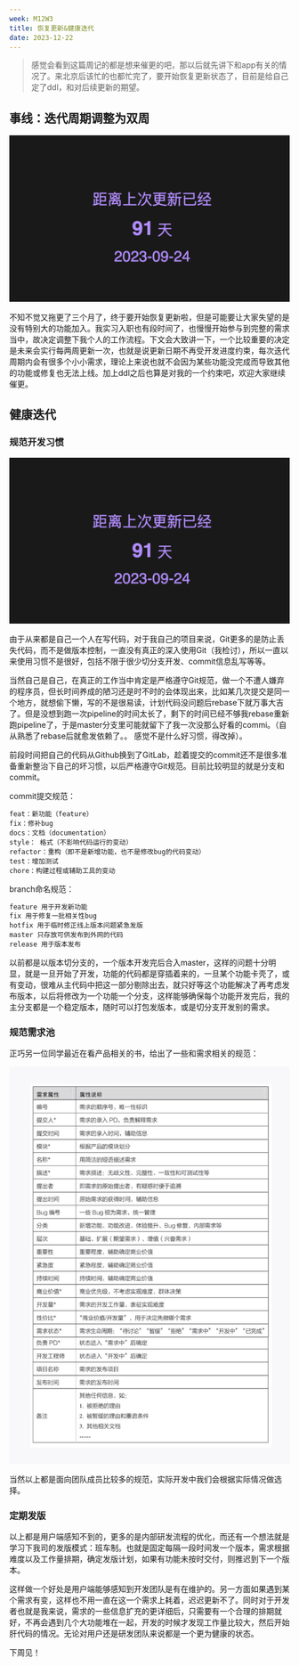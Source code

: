 ```yaml
---
week: M12W3
title: 恢复更新&健康迭代
date: 2023-12-22
---
```



> 感觉会看到这篇周记的都是想来催更的吧，那以后就先讲下和app有关的情况了。来北京后该忙的也都忙完了，要开始恢复更新状态了，目前是给自己定了ddl，和对后续更新的期望。
> 

## 事线：迭代周期调整为双周

![Alt text](./assets/m12w3-3.png)

不知不觉又拖更了三个月了，终于要开始恢复更新啦，但是可能要让大家失望的是没有特别大的功能加入。我实习入职也有段时间了，也慢慢开始参与到完整的需求当中，故决定调整下我个人的工作流程。下文会大致讲一下，一个比较重要的决定是未来会实行每两周更新一次，也就是说更新日期不再受开发进度约束，每次迭代周期内会有很多个小小需求，理论上来说也就不会因为某些功能没完成而导致其他的功能或修复也无法上线。加上ddl之后也算是对我的一个约束吧，欢迎大家继续催更。

## 健康迭代

### 规范开发习惯


![Alt text](./assets/m12w3-3.png)

由于从来都是自己一个人在写代码，对于我自己的项目来说，Git更多的是防止丢失代码，而不是做版本控制，一直没有真正的深入使用Git（我检讨），所以一直以来使用习惯不是很好，包括不限于很少切分支开发、commit信息乱写等等。

当然自己是自己，在真正的工作当中肯定是严格遵守Git规范，做一个不遭人嫌弃的程序员，但长时间养成的陋习还是时不时的会体现出来，比如某几次提交是同一个地方，就想偷下懒，写的不是很易读，计划代码没问题后rebase下就万事大吉了。但是没想到跑一次pipeline的时间太长了，剩下的时间已经不够我rebase重新跑pipeline了，于是master分支里可能就留下了我一次没那么好看的commi。（自从熟悉了rebase后就愈发依赖了。。 感觉不是什么好习惯，得改掉）。

前段时间把自己的代码从Github换到了GitLab，趁着提交的commit还不是很多准备重新整治下自己的坏习惯，以后严格遵守Git规范。目前比较明显的就是分支和commit。

commit提交规范：

```swift
feat：新功能（feature）
fix：修补bug
docs：文档（documentation）
style： 格式（不影响代码运行的变动）
refactor：重构（即不是新增功能，也不是修改bug的代码变动）
test：增加测试
chore：构建过程或辅助工具的变动
```

branch命名规范：

```swift
feature 用于开发新功能
fix 用于修复一批相关性bug
hotfix 用于临时修正线上版本问题紧急发版
master 只存放可供发布到外网的代码
release 用于版本发布
```

以前都是以版本切分支的，一个版本开发完后合入master，这样的问题十分明显，就是一旦开始了开发，功能的代码都是穿插着来的，一旦某个功能卡壳了，或有变动，很难从主代码中把这一部分剔除出去，就只好等这个功能解决了再考虑发布版本，以后将修改为一个功能一个分支，这样能够确保每个功能开发完后，我的主分支都是一个稳定版本，随时可以打包发版本，或是切分支开发别的需求。

### 规范需求池

正巧另一位同学最近在看产品相关的书，给出了一些和需求相关的规范：

![Alt text](./assets/m12w3-2.png)

当然以上都是面向团队成员比较多的规范，实际开发中我们会根据实际情况做选择。

### 定期发版

以上都是用户端感知不到的，更多的是内部研发流程的优化，而还有一个想法就是学习下我司的发版模式：班车制。也就是固定每隔一段时间发一个版本，需求根据难度以及工作量排期，确定发版计划，如果有功能未按时交付，则推迟到下一个版本。

这样做一个好处是用户端能够感知到开发团队是有在维护的。另一方面如果遇到某个需求有变，这样也不用一直在这一个需求上耗着，迟迟更新不了。同时对于开发者也就是我来说，需求的一些信息扩充的更详细后，只需要有一个合理的排期就好，不再会遇到几个大功能堆在一起，开发的时候才发现工作量比较大，然后开始肝代码的情况。无论对用户还是研发团队来说都是一个更为健康的状态。

下周见！